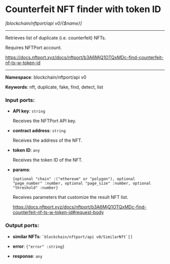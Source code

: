 # Counterfeit NFT finder with token ID

_[blockchain/nftport/api v0/{$name}]_

---

Retrieves list of duplicate (i.e. counterfeit) NFTs. 

Requires NFTPort account.

https://docs.nftport.xyz/docs/nftport/b3A6MjQ1OTQxMDc-find-counterfeit-nf-ts-w-token-id

---

__Namespace__: blockchain/nftport/api v0

__Keywords__: nft, duplicate, fake, find, detect, list

### Input ports:

* __API key__: ` string `

    Receives the NFTPort API key.


* __contract address__: ` string `

    Receives the address of the NFT.


* __token ID__: ` any `

    Receives the token ID of the NFT.


* __params__: 
    ```
    {optional "chain" :("ethereum" or "polygon"), optional "page_number" :number, optional "page_size" :number, optional "threshold" :number}
    ```

    Receives parameters that customize the result NFT list.
    
    https://docs.nftport.xyz/docs/nftport/b3A6MjQ1OTQxMDc-find-counterfeit-nf-ts-w-token-id#request-body

### Output ports:

* __similar NFTs__: `` `blockchain/nftport/api v0/SimilarNft`[] ``


* __error__: ` {"error" :string} `


* __response__: ` any `

